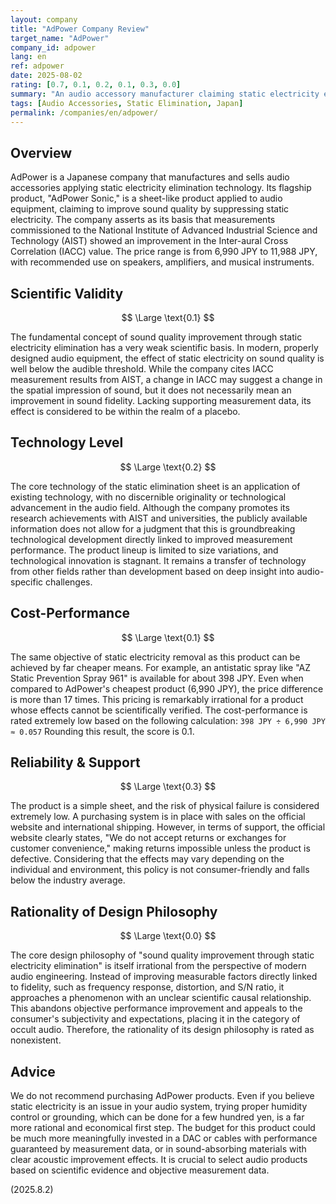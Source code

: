 ```yaml
---
layout: company
title: "AdPower Company Review"
target_name: "AdPower"
company_id: adpower
lang: en
ref: adpower
date: 2025-08-02
rating: [0.7, 0.1, 0.2, 0.1, 0.3, 0.0]
summary: "An audio accessory manufacturer claiming static electricity elimination. Its products lack a scientific basis and rationality, and are rated as having extremely low cost-performance."
tags: [Audio Accessories, Static Elimination, Japan]
permalink: /companies/en/adpower/
---
```


## Overview

AdPower is a Japanese company that manufactures and sells audio accessories applying static electricity elimination technology. Its flagship product, "AdPower Sonic," is a sheet-like product applied to audio equipment, claiming to improve sound quality by suppressing static electricity. The company asserts as its basis that measurements commissioned to the National Institute of Advanced Industrial Science and Technology (AIST) showed an improvement in the Inter-aural Cross Correlation (IACC) value. The price range is from 6,990 JPY to 11,988 JPY, with recommended use on speakers, amplifiers, and musical instruments.

## Scientific Validity

$$ \Large \text{0.1} $$

The fundamental concept of sound quality improvement through static electricity elimination has a very weak scientific basis. In modern, properly designed audio equipment, the effect of static electricity on sound quality is well below the audible threshold. While the company cites IACC measurement results from AIST, a change in IACC may suggest a change in the spatial impression of sound, but it does not necessarily mean an improvement in sound fidelity. Lacking supporting measurement data, its effect is considered to be within the realm of a placebo.

## Technology Level

$$ \Large \text{0.2} $$

The core technology of the static elimination sheet is an application of existing technology, with no discernible originality or technological advancement in the audio field. Although the company promotes its research achievements with AIST and universities, the publicly available information does not allow for a judgment that this is groundbreaking technological development directly linked to improved measurement performance. The product lineup is limited to size variations, and technological innovation is stagnant. It remains a transfer of technology from other fields rather than development based on deep insight into audio-specific challenges.

## Cost-Performance

$$ \Large \text{0.1} $$

The same objective of static electricity removal as this product can be achieved by far cheaper means. For example, an antistatic spray like "AZ Static Prevention Spray 961" is available for about 398 JPY. Even when compared to AdPower's cheapest product (6,990 JPY), the price difference is more than 17 times. This pricing is remarkably irrational for a product whose effects cannot be scientifically verified. The cost-performance is rated extremely low based on the following calculation:
`398 JPY ÷ 6,990 JPY ≈ 0.057`
Rounding this result, the score is 0.1.

## Reliability & Support

$$ \Large \text{0.3} $$

The product is a simple sheet, and the risk of physical failure is considered extremely low. A purchasing system is in place with sales on the official website and international shipping. However, in terms of support, the official website clearly states, "We do not accept returns or exchanges for customer convenience," making returns impossible unless the product is defective. Considering that the effects may vary depending on the individual and environment, this policy is not consumer-friendly and falls below the industry average.

## Rationality of Design Philosophy

$$ \Large \text{0.0} $$

The core design philosophy of "sound quality improvement through static electricity elimination" is itself irrational from the perspective of modern audio engineering. Instead of improving measurable factors directly linked to fidelity, such as frequency response, distortion, and S/N ratio, it approaches a phenomenon with an unclear scientific causal relationship. This abandons objective performance improvement and appeals to the consumer's subjectivity and expectations, placing it in the category of occult audio. Therefore, the rationality of its design philosophy is rated as nonexistent.

## Advice

We do not recommend purchasing AdPower products. Even if you believe static electricity is an issue in your audio system, trying proper humidity control or grounding, which can be done for a few hundred yen, is a far more rational and economical first step. The budget for this product could be much more meaningfully invested in a DAC or cables with performance guaranteed by measurement data, or in sound-absorbing materials with clear acoustic improvement effects. It is crucial to select audio products based on scientific evidence and objective measurement data.

(2025.8.2)
